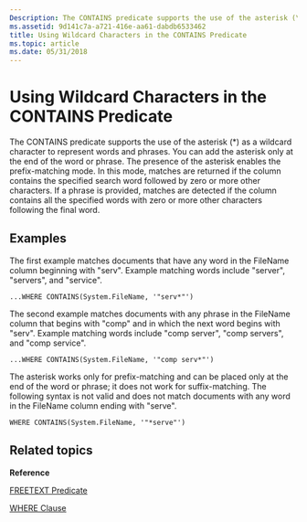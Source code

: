 ```yaml
---
Description: The CONTAINS predicate supports the use of the asterisk (\*) as a wildcard character to represent words and phrases. You can add the asterisk only at the end of the word or phrase. The presence of the asterisk enables the prefix-matching mode.
ms.assetid: 9d141c7a-a721-416e-aa61-dabdb6533462
title: Using Wildcard Characters in the CONTAINS Predicate
ms.topic: article
ms.date: 05/31/2018
---
```


# Using Wildcard Characters in the CONTAINS Predicate

The CONTAINS predicate supports the use of the asterisk (\*) as a wildcard character to represent words and phrases. You can add the asterisk only at the end of the word or phrase. The presence of the asterisk enables the prefix-matching mode. In this mode, matches are returned if the column contains the specified search word followed by zero or more other characters. If a phrase is provided, matches are detected if the column contains all the specified words with zero or more other characters following the final word.

## Examples

The first example matches documents that have any word in the FileName column beginning with "serv". Example matching words include "server", "servers", and "service".


```
...WHERE CONTAINS(System.FileName, '"serv*"')
```



The second example matches documents with any phrase in the FileName column that begins with "comp" and in which the next word begins with "serv". Example matching words include "comp server", "comp servers", and "comp service".


```
...WHERE CONTAINS(System.FileName, '"comp serv*"')
```



The asterisk works only for prefix-matching and can be placed only at the end of the word or phrase; it does not work for suffix-matching. The following syntax is not valid and does not match documents with any word in the FileName column ending with "serve".


```
WHERE CONTAINS(System.FileName, '"*serve"')
```



## Related topics

<dl> <dt>

**Reference**
</dt> <dt>

[FREETEXT Predicate](-search-sql-freetext.md)
</dt> <dt>

[WHERE Clause](-search-sql-where.md)
</dt> </dl>

 

 



